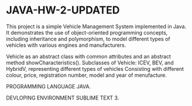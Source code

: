 # JAVA-HW-2-UPDATED

This project is a simple Vehicle Management System implemented in Java. It demonstrates the use of object-oriented programming concepts, including inheritance and polymorphism, to model different types of vehicles with various engines and manufacturers.

Vehicle as an abstract class with common attributes and an abstract method showCharacteristics().
Subclasses of Vehicle: ICEV, BEV, and HybridV, representing different types of vehicles Consisting with different colour, price, registration number, model and year of menufacture.

PROGRAMMING LANGUAGE JAVA.

DEVLOPING ENVIRONMENT SUBLIME TEXT 3.
